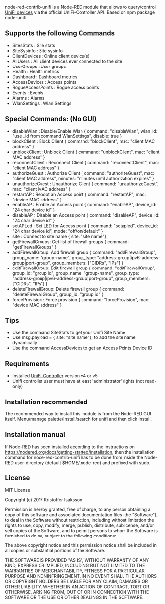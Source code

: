 node-red-contrib-unifi is a Node-RED module that allows to query/control [UniFi devices](http://www.ubnt.com/) via the official UniFi-Controller API. Based on npm package node-unifi

## Supports the following Commands
* SitesStats : Site stats
* SiteSysinfo : Site sysinfo
* ClientDevices : Online client device(s)
* AllUsers : All client devices ever connected to the site
* UserGroups : User groups
* Health : Health metrics
* Dashboard : Dashboard metrics
* AccessDevices : Access points
* RogueAccessPoints : Rogue access points
* Events : Events
* Alarms : Alarms
* WlanSettings : Wlan Settings

## Special Commands: (No GUI)
* disableWlan : Disable/Enable Wlan { command: "disableWlan", wlan_id: "use _id from command WlanSettings", disable: true }
* blockClient : Block Client { command: "blockClient", mac: "client MAC address" }
* unblockClient : Unblock Client { command: "unblockClient", mac: "client MAC address" }
* reconnectClient : Reconnect Client { command: "reconnectClient", mac: "client MAC address" }
* authorizeGuest : Authorize Client { command: "authorizeGuest", mac: "client MAC address", minutes: "minutes until authorization expires" }   
* unauthorizeGuest : Unauthorize Client { command: "unauthorizeGuest", mac: "client MAC address" }
* restartAP : Reboot an Access point { command: "restartAP", mac: "device MAC address" }
* enableAP : Enable an Access point { command: "enableAP", device_id: "24 char device id" }
* disableAP : Disable an Access point { command: "disableAP", device_id: "24 char device id" }
* setAPLed : Set LED for Access point { command: "setapled", device_id: "24 char device id", mode: "off/on/default" }
* site : Connect to site name { site: "site name"}
* getFirewallGroups: Get list of firewall groups { command: "getFirewallGroups" }
* addFirewallGroup: Add firewall group { command: "addFirewallGroup", group_name: "group-name", group_type: "address-group|ipv6-address-group|port-group", group_members: ["CIDRs", "IPs"] }
* editFirewallGroup: Edit firewall group { command: "editFirewallGroup", group_id: "group id", group_name: "group-name", group_type: "address-group|ipv6-address-group|port-group", group_members: ["CIDRs", "IPs"] }
* deleteFirewallGroup: Delete firewall group { command: "deleteFirewallGroup", group_id: "group id" }
* forceProvision : Force provision { command: "forceProvision", mac: "device MAC address" }

## Tips
* Use the command SiteStats to get your Unifi Site Name	
* Use msg.payload = { site: "site name"}; to add the site name dynamically
* Use the command AccessDevices to get an Access Points Device ID

## Requirements
* Installed [UniFi-Controller](https://www.ubnt.com/download/unifi) version v4 or v5
* Unifi controller user must have at least 'administrator' rights (not read-only)

## Installation recommended
The recommended way to install this module is from the Node-RED GUI itself.
Menu/manage palette/Install/search for unifi and then click install.

## Installation manual
If Node-RED has been installed according to the instructions on https://nodered.org/docs/getting-started/installation, 
then the installation command for node-red-contrib-unifi has to be done from inside the Node-RED 
user-directory (default $HOME/.node-red) and prefixed with sudo.

## License
MIT License

Copyright (c) 2017 Kristoffer Isaksson

Permission is hereby granted, free of charge, to any person obtaining a copy
of this software and associated documentation files (the "Software"), to deal
in the Software without restriction, including without limitation the rights
to use, copy, modify, merge, publish, distribute, sublicense, and/or sell
copies of the Software, and to permit persons to whom the Software is
furnished to do so, subject to the following conditions:

The above copyright notice and this permission notice shall be included in all
copies or substantial portions of the Software.

THE SOFTWARE IS PROVIDED "AS IS", WITHOUT WARRANTY OF ANY KIND, EXPRESS OR
IMPLIED, INCLUDING BUT NOT LIMITED TO THE WARRANTIES OF MERCHANTABILITY,
FITNESS FOR A PARTICULAR PURPOSE AND NONINFRINGEMENT. IN NO EVENT SHALL THE
AUTHORS OR COPYRIGHT HOLDERS BE LIABLE FOR ANY CLAIM, DAMAGES OR OTHER
LIABILITY, WHETHER IN AN ACTION OF CONTRACT, TORT OR OTHERWISE, ARISING FROM,
OUT OF OR IN CONNECTION WITH THE SOFTWARE OR THE USE OR OTHER DEALINGS IN THE
SOFTWARE.
